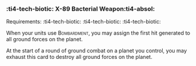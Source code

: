 ### :ti4-tech-biotic: **X-89 Bacterial Weapon**:ti4-absol:

Requirements: :ti4-tech-biotic: :ti4-tech-biotic: :ti4-tech-biotic:

When your units use <span style="font-variant:small-caps;">Bombardment</span>, you may assign the first hit generated to all ground forces on the planet.

At the start of a round of ground combat on a planet you control, you may exhaust this card to destroy all ground forces on the planet.

